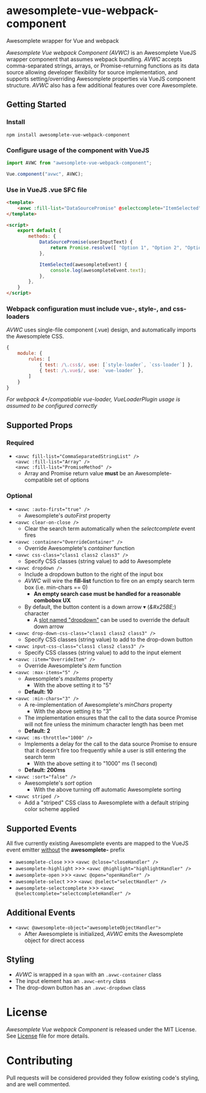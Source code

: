 # awesomplete-vue-webpack-component
Awesomplete wrapper for Vue and webpack

*Awesomplete Vue webpack Component (AVWC)* is an Awesomplete VueJS wrapper component that assumes webpack bundling.
*AVWC* accepts comma-separated strings, arrays, or Promise-returning functions as its data source allowing developer flexibility for source implementation, and supports setting/overriding Awesomplete properties via VueJS component structure.
*AVWC* also has a few additional features over core Awesomplete.

## Getting Started

### Install

```npm install awesomplete-vue-webpack-component```

### Configure usage of the component with VueJS
```javascript
import AVWC from "awesomplete-vue-webpack-component";

Vue.component("avwc", AVWC);
```

### Use in VueJS .vue SFC file

```html
<template>
    <avwc :fill-list="DataSourcePromise" @selectcomplete="ItemSelected"></avwc>
</template>

<script>
    export default {
        methods: {
            DataSourcePromise(userInputText) {
                return Promise.resolve([ "Option 1", "Option 2", "Option 3" ]);
            },

            ItemSelected(awesompleteEvent) {
                console.log(awesompleteEvent.text);
            },
        },
    }
</script>
```

### Webpack configuration must include vue-, style-, and css- loaders

*AVWC* uses single-file component (.vue) design, and automatically imports the Awesomplete CSS.


```javascript
{
    module: {
        rules: [
            { test: /\.css$/, use: [`style-loader`, `css-loader`] },
            { test: /\.vue$/, use: `vue-loader` },
        ]
    }
}
```
*For webpack 4+/compatiable vue-loader, VueLoaderPlugin usage is assumed to be configured correctly*

## Supported Props

### Required

+ ```<avwc fill-list="CommaSeparatedStringList" />```  
```<avwc :fill-list="Array" />```  
```<avwc :fill-list="PromiseMethod" />```
    + Array and Promise return value **must** be an Awesomplete-compatible set of options

### Optional

+ ```<avwc :auto-first="true" />```
    + Awesomplete's *autoFirst* property
+ ```<avwc clear-on-close />```
    + Clear the search term automatically when the *selectcomplete* event fires
+ ```<avwc :container="OverrideContainer" />```
    + Override Awesomplete's *container* function
+ ```<avwc css-class="class1 class2 class3" />```
    + Specify CSS classes (string value) to add to Awesomplete
+ ```<avwc dropdown />```
    + Include a dropdown button to the right of the input box
    + *AVWC* will wire the **fill-list** function to fire on an empty search term box (i.e. min-chars == 0)
        + **An empty search case must be handled for a reasonable combobox UX**
    + By default, the button content is a down arrow &#x25BE; (*&amp;#x25BE;*) character
        + A [slot named "dropdown"](https://vuejs.org/v2/guide/components-slots.html#Named-Slots) can be used to override the default down arrow
+ ```<avwc drop-down-css-class="class1 class2 class3" />```
    + Specify CSS classes (string value) to add to the drop-down button
+ ```<avwc input-css-class="class1 class2 class3" />```
    + Specify CSS classes (string value) to add to the input element
+ ```<avwc :item="OverrideItem" />```
    + Override Awesomplete's *item* function
+ ```<avwc :max-items="5" />```
    + Awesomplete's *maxItems* property
        + With the above setting it to "5"
    + **Default: 10**
+ ```<avwc :min-chars="3" />```
    + A re-implementation of Awesomplete's *minChars* property
        + With the above setting it to "3"
    + The implementation ensures that the call to the data source Promise will not fire unless the minimum character length has been met
    + **Default: 2**
+ ```<avwc :ms-throttle="1000" />```
    + Implements a delay for the call to the data source Promise to ensure that it doesn't fire too frequently while a user is still entering the search term
        + With the above setting it to "1000" ms (1 second)
    + **Default: 200ms**
+ ```<avwc :sort="false" />```
    + Awesomplete's *sort* option
        + With the above turning off automatic Awesomplete sorting
+ ```<avwc striped />```
    + Add a "striped" CSS class to Awesomplete with a default striping color scheme applied

## Supported Events

All five currently existing Awesomplete events are mapped to the VueJS event emitter <u>without</u> the **awesomplete-** prefix
+ ```awesomplete-close``` >>> ```<avwc @close="closeHandler" />```
+ ```awesomplete-highlight``` >>> ```<avwc @highlight="highlightHandler" />```
+ ```awesomplete-open``` >>> ```<avwc @open="openHandler" />```
+ ```awesomplete-select``` >>> ```<avwc @select="selectHandler" />```
+ ```awesomplete-selectcomplete``` >>> ```<avwc @selectcomplete="selectcompleteHandler" />```

## Additional Events

+ ```<avwc @awesomplete-object="awesompleteObjectHandler">```
    + After Awesomplete is initialized, *AVWC* emits the Awesomplete object for direct access

## Styling
+ *AVWC* is wrapped in a ```span``` with an ```.avwc-container``` class
+ The input element has an ```.avwc-entry``` class
+ The drop-down button has an ```.avwc-dropdown``` class

# License

*Awesomplete Vue webpack Component* is released under the MIT License.
See [License](./License.md) file for more details.

# Contributing

Pull requests will be considered provided they follow existing code's styling, and are well commented.
